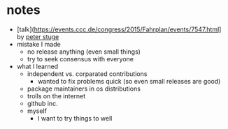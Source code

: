 # notes

* [talk](https://events.ccc.de/congress/2015/Fahrplan/events/7547.html] by [peter stuge](https://events.ccc.de/congress/2015/Fahrplan/speakers/2142.html)
* mistake I made
    * no release anything (even small things)
    * try to seek consensus with everyone
* what I learned
    * independent vs. corparated contributions
        * wanted to fix problems quick (so even small releases are good)
    * package maintainers in os distributions
    * trolls on the internet
    * github inc.
    * myself
        * I want to try things to well

